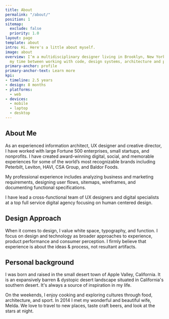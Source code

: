 ```yaml
---
title: About
permalink: "/about/"
position: 1
sitemap:
  exclude: false
  priority: 1.0
layout: page
template: about
intro: Hi. Here's a little about myself.
image: about
overview: I’m a multidisciplinary designer living in Brooklyn, New York — I divide
  my time between working with code, design systems, architecture and photography.
primary-anchor: profile
primary-anchor-text: Learn more
kpi:
- timeline: 2.5 years
- design: 8 months
- platforms:
  - web
- devices:
  - mobile
  - laptop
  - desktop
---
```

## About Me
As an experienced information architect, UX designer and creative director, I have worked with large Fortune 500 enterprises, small startups, and nonprofits. I have created award-winning digital, social, and memorable experiences for some of the world’s most recognizable brands including Peterbilt, Leviton, HAVI, CSA Group, and Baldor Foods.

My professional experience includes analyzing business and marketing requirements, designing user flows, sitemaps, wireframes, and documenting functional specifications.

I have lead a cross-functional team of UX designers and digital specialists
at a top full service digital agency focusing on human centered design.

## Design Approach
When it comes to design, I value white space, typography, and function. I focus on design and technology as broader approaches to experience, product performance and consumer perception. I firmly believe that experience is about the ideas & process, not resultant artifacts.

## Personal background
I was born and raised in the small desert town of Apple Valley, California. It is an expansively barren & dystopic desert landscape situated in California's southern desert. It's always a source of inspiration in my life.

On the weekends, I enjoy cooking and exploring cultures through food, architecture, and sport. In 2014 I met my wonderful and beautiful wife, Melda. We love to travel to new places, taste craft beers, and look at the stars at night.

